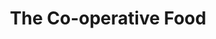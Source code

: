 ---
title: "The Co-operative Food"
url: /coalville/the-co-operative-food-ashby-road/
shop: supermarket
---